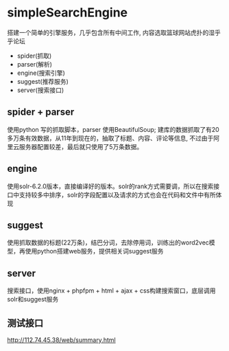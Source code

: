 # simpleSearchEngine
搭建一个简单的引擎服务，几乎包含所有中间工作, 内容选取篮球网站虎扑的湿乎乎论坛
- spider(抓取)
- parser(解析)
- engine(搜索引擎)
- suggest(推荐服务)
- server(搜索接口)

## spider + parser

使用python 写的抓取脚本，parser 使用BeautifulSoup; 建库的数据抓取了有20多万条有效数据，从11年到现在的，抽取了标题、内容、评论等信息, 不过由于阿里云服务器配置较差，最后就只使用了5万条数据。

## engine
使用solr-6.2.0版本，直接编译好的版本。solr的rank方式需要调，所以在搜索接口中支持较多中排序，solr的字段配置以及请求的方式也会在代码和文件中有所体现

## suggest
使用抓取数据的标题(22万条)，结巴分词，去除停用词，训练出的word2vec模型，再使用python搭建web服务，提供相关词suggest服务

## server
搜索接口，使用nginx + phpfpm + html + ajax + css构建搜索窗口，底层调用solr和suggest服务

## 测试接口
http://112.74.45.38/web/summary.html
